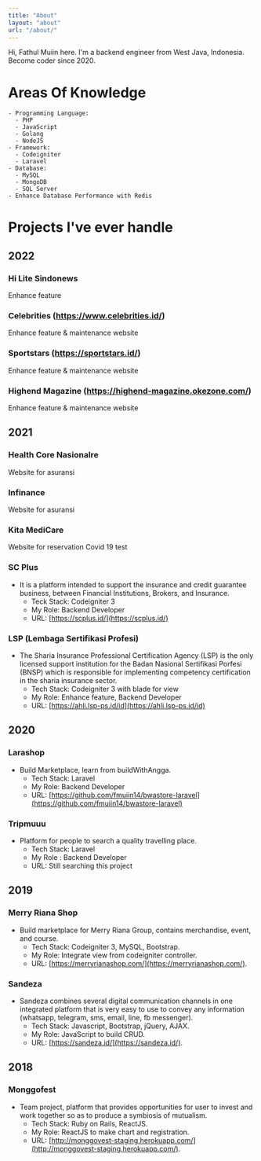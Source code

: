 ```yaml
---
title: "About"
layout: "about"
url: "/about/"
---
```


Hi, Fathul Muiin here. I'm a backend engineer from West Java, Indonesia. Become coder since 2020.
# Areas Of Knowledge
    - Programming Language: 
      - PHP
      - JavaScript
      - Golang
      - NodeJS
    - Framework:
      - Codeigniter
      - Laravel
    - Database:
      - MySQL
      - MongoDB
      - SQL Server
    - Enhance Database Performance with Redis
# Projects I've ever handle
## 2022
### Hi Lite Sindonews
Enhance feature
### Celebrities (https://www.celebrities.id/)
Enhance feature & maintenance website
### Sportstars (https://sportstars.id/)
Enhance feature & maintenance website
### Highend Magazine (https://highend-magazine.okezone.com/)
Enhance feature & maintenance website
## 2021
### Health Core Nasionalre
Website for asuransi
### Infinance
Website for asuransi
### Kita MediCare
Website for reservation Covid 19 test
### SC Plus
- It is a platform intended to support the insurance and credit guarantee business, between Financial Institutions, Brokers, and Insurance.
  - Teck Stack: Codeigniter 3
  - My Role: Backend Developer
  - URL: [https://scplus.id/](https://scplus.id/)
### LSP (Lembaga Sertifikasi Profesi)
- The Sharia Insurance Professional Certification Agency (LSP) is the only licensed support institution for the Badan Nasional Sertifikasi Porfesi (BNSP) which is responsible for implementing competency certification in the sharia insurance sector.
  - Tech Stack: Codeigniter 3 with blade for view
  - My Role: Enhance feature, Backend Developer
  - URL: [https://ahli.lsp-ps.id/id](https://ahli.lsp-ps.id/id)
## 2020
### Larashop
- Build Marketplace, learn from buildWithAngga.
  - Tech Stack: Laravel
  - My Role: Backend Developer
  - URL: [https://github.com/fmuiin14/bwastore-laravel](https://github.com/fmuiin14/bwastore-laravel)
### Tripmuuu
- Platform for people to search a quality travelling place.
  - Tech Stack: Laravel
  - My Role : Backend Developer
  - URL: Still searching this project
## 2019
### Merry Riana Shop
- Build marketplace for Merry Riana Group, contains merchandise, event, and course.
  - Tech Stack: Codeigniter 3, MySQL, Bootstrap.
  - My Role: Integrate view from codeigniter controller.
  - URL: [https://merryrianashop.com/](https://merryrianashop.com/).
### Sandeza
- Sandeza combines several digital communication channels in one integrated platform that is very easy to use to convey any information (whatsapp, telegram, sms, email, line, fb messenger).
  - Tech Stack: Javascript, Bootstrap, jQuery, AJAX.
  - My Role: JavaScript to build CRUD.
  - URL: [https://sandeza.id/](https://sandeza.id/).
## 2018
### Monggofest
- Team project, platform that provides opportunities for user to invest and work together so as to produce a symbiosis of mutualism.
  - Tech Stack: Ruby on Rails, ReactJS.
  - My Role: ReactJS to make chart and registration.
  - URL: [http://monggovest-staging.herokuapp.com/](http://monggovest-staging.herokuapp.com/).